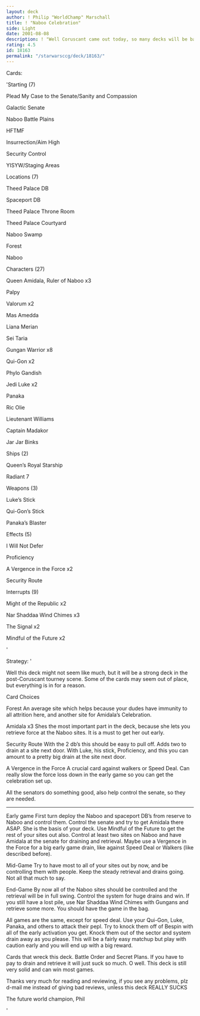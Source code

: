 ```yaml
---
layout: deck
author: ! Philip "WorldChamp" Marschall
title: ! "Naboo Celebration"
side: Light
date: 2001-08-08
description: ! "Well Coruscant came out today, so many decks will be based around Naboo, just like this. Hmmmmmm"
rating: 4.5
id: 18163
permalink: "/starwarsccg/deck/18163/"
---
```

Cards: 

'Starting (7)

Plead My Case to the Senate/Sanity and Compassion

Galactic Senate

Naboo Battle Plains

HFTMF

Insurrection/Aim High

Security Control

YISYW/Staging Areas


Locations (7)

Theed Palace DB

Spaceport DB

Theed Palace Throne Room

Theed Palace Courtyard

Naboo Swamp

Forest

Naboo


Characters (27)

Queen Amidala, Ruler of Naboo x3

Palpy 

Valorum x2

Mas Amedda

Liana Merian

Sei Taria

Gungan Warrior x8

Qui-Gon x2

Phylo Gandish

Jedi Luke x2

Panaka

Ric Olie

Lieutenant Williams

Captain Madakor

Jar Jar Binks


Ships (2)

Queen&#8217;s Royal Starship

Radiant 7


Weapons (3)

Luke&#8217;s Stick

Qui-Gon&#8217;s Stick

Panaka&#8217;s Blaster


Effects (5)

I Will Not Defer 

Proficiency

A Vergence in the Force x2

Security Route


Interrupts (9)

Might of the Republic x2

Nar Shaddaa Wind Chimes x3

The Signal x2

Mindful of the Future x2


'

Strategy: '

Well this deck might not seem like much, but it will be a strong deck in the post-Coruscant tourney scene. Some of the cards may seem out of place, but everything is in for a reason.


Card Choices


Forest An average site which helps because your dudes have immunity to all attrition here, and another site for Amidala’s Celebration.


Amidala x3 Shes the most important part in the deck, because she lets you retrieve force at the Naboo sites. It is a must to get her out early. 


Security Route With the 2 db’s this should be easy to pull off. Adds two to drain at a site next door. With Luke, his stick, Proficiency, and this you can amount to a pretty big drain at the site next door.


A Vergence in the Force A crucial card against walkers or Speed Deal. Can really slow the force loss down in the early game so you can get the celebration set up. 


All the senators do something good, also help control the senate, so they are needed. 

__________________________________________________


Early game First turn deploy the Naboo and spaceport DB’s from reserve to Naboo and control them. Control the senate and try to get Amidala there ASAP. She is the basis of your deck. Use Mindful of the Future to get the rest of your sites out also. Control at least two sites on Naboo and have Amidala at the senate for draining and retrieval. Maybe use a Vergence in the Force for a big early game drain, like against Speed Deal or Walkers (like described before).


Mid-Game Try to have most to all of your sites out by now, and be controlling them with people. Keep the steady retrieval and drains going. Not all that much to say. 


End-Game By now all of the Naboo sites should be controlled and the retrieval will be in full swing. Control the system for huge drains and win. If you still have a lost pile, use Nar Shaddaa Wind Chimes with Gungans and retrieve some more. You should have the game in the bag.


All games are the same, except for speed deal. Use your Qui-Gon, Luke, Panaka, and others to attack their pepl. Try to knock them off of Bespin with all of the early activation you get. Knock them out of the sector and system drain away as you please. This will be a fairly easy matchup but play with caution early and you will end up with a big reward. 


Cards that wreck this deck. Battle Order and Secret Plans. If you have to pay to drain and retrieve it will just suck so much. O well. This deck is still very solid and can win most games.

Thanks very much for reading and reviewing, if you see any problems, plz d-mail me instead of giving bad reviews, unless this deck REALLY SUCKS

The future world champion, Phil



'
